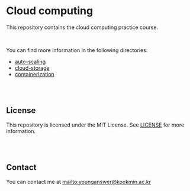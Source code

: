 # Cloud computing

This repository contains the cloud computing practice course.

<br/>

You can find more information in the following directories:

-   [auto-scaling](auto-scaling)
-   [cloud-storage](cloud-storage)
-   [containerization](containerization)

<br/>
<br/>

## License

This repository is licensed under the MIT License. See [LICENSE](LICENSE) for more information.

<br/>
<br/>

## Contact

You can contact me at <mailto:younganswer@kookmin.ac.kr>
